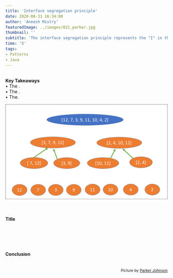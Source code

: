 ```yaml
---
title: 'Interface segregation principle'
date: 2020-08-31 16:34:00
author: 'Aneesh Mistry'
featuredImage: ../images/021_parker.jpg
thumbnail: ''
subtitle: 'The interface segregation principle represents the "I" in the 5 mnemonic acronym 'SOLID' for design principles. We design application structure using interfaces to imply behaviour of the classes that implement them. Interface segregation ensures behaviours are only implemented as required.'
time: '5'
tags:
- Patterns
- Java
---
```

<br>
<strong>Key Takeaways</strong><br>
&#8226; The .<br>
&#8226; The .<br>
&#8226; The.<br>

![Merge sort step 2](../../src/images/011MergeSort2.png)


<br>
<h4>Title</h4>
<p>

<p>

<p>

</p>

<br>
<h4></h4>
<p>


</p>

<br>
<h4>Conclusion</h4>
<p>


</p>

<br>
<small style="float: right;" >Picture by <a target="_blank" href="https://unsplash.com/@pkripperprivate">Parker Johnson</small></a><br>